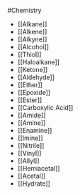 #Chemistry 
* [[Alkane]]
* [[Alkene]]
* [[Alkyne]]
* [[Alcohol]]
* [[Thiol]]
* [[Haloalkane]]
* [[Ketone]]
* [[Aldehyde]]
* [[Ether]]
* [[Epoxide]]
* [[Ester]]
* [[Carboxylic Acid]]
* [[Amide]]
* [[Amine]]
* [[Enamine]]
* [[Imine]]
* [[Nitrile]]
* [[Vinyl]]
* [[Allyl]]
* [[Hemiacetal]]
* [[Acetal]]
* [[Hydrate]]